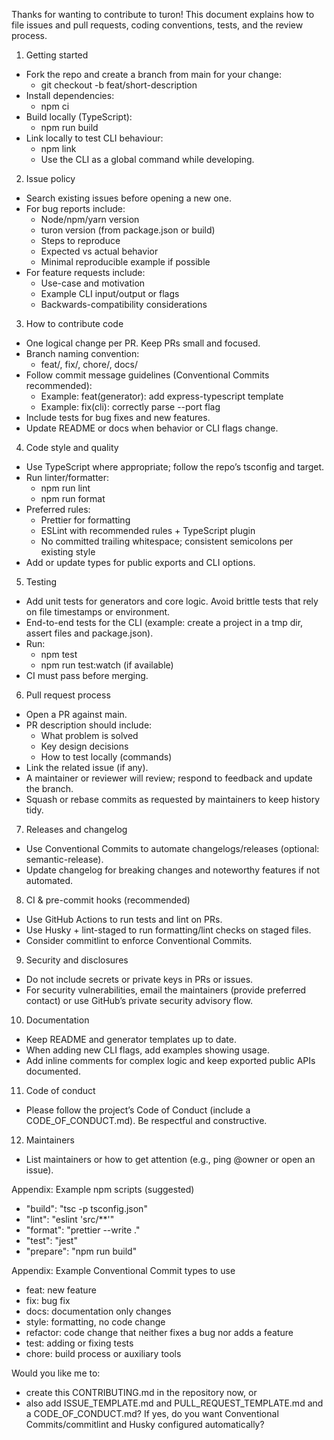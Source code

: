 Thanks for wanting to contribute to turon! This document explains how to file issues and pull requests, coding conventions, tests, and the review process.

1. Getting started
- Fork the repo and create a branch from main for your change:
  - git checkout -b feat/short-description
- Install dependencies:
  - npm ci
- Build locally (TypeScript):
  - npm run build
- Link locally to test CLI behaviour:
  - npm link
  - Use the CLI as a global command while developing.

2. Issue policy
- Search existing issues before opening a new one.
- For bug reports include:
  - Node/npm/yarn version
  - turon version (from package.json or build)
  - Steps to reproduce
  - Expected vs actual behavior
  - Minimal reproducible example if possible
- For feature requests include:
  - Use-case and motivation
  - Example CLI input/output or flags
  - Backwards-compatibility considerations

3. How to contribute code
- One logical change per PR. Keep PRs small and focused.
- Branch naming convention:
  - feat/<short-desc>, fix/<short-desc>, chore/<short-desc>, docs/<short-desc>
- Follow commit message guidelines (Conventional Commits recommended):
  - Example: feat(generator): add express-typescript template
  - Example: fix(cli): correctly parse --port flag
- Include tests for bug fixes and new features.
- Update README or docs when behavior or CLI flags change.

4. Code style and quality
- Use TypeScript where appropriate; follow the repo’s tsconfig and target.
- Run linter/formatter:
  - npm run lint
  - npm run format
- Preferred rules:
  - Prettier for formatting
  - ESLint with recommended rules + TypeScript plugin
  - No committed trailing whitespace; consistent semicolons per existing style
- Add or update types for public exports and CLI options.

5. Testing
- Add unit tests for generators and core logic. Avoid brittle tests that rely on file timestamps or environment.
- End-to-end tests for the CLI (example: create a project in a tmp dir, assert files and package.json).
- Run:
  - npm test
  - npm run test:watch (if available)
- CI must pass before merging.

6. Pull request process
- Open a PR against main.
- PR description should include:
  - What problem is solved
  - Key design decisions
  - How to test locally (commands)
- Link the related issue (if any).
- A maintainer or reviewer will review; respond to feedback and update the branch.
- Squash or rebase commits as requested by maintainers to keep history tidy.

7. Releases and changelog
- Use Conventional Commits to automate changelogs/releases (optional: semantic-release).
- Update changelog for breaking changes and noteworthy features if not automated.

8. CI & pre-commit hooks (recommended)
- Use GitHub Actions to run tests and lint on PRs.
- Use Husky + lint-staged to run formatting/lint checks on staged files.
- Consider commitlint to enforce Conventional Commits.

9. Security and disclosures
- Do not include secrets or private keys in PRs or issues.
- For security vulnerabilities, email the maintainers (provide preferred contact) or use GitHub’s private security advisory flow.

10. Documentation
- Keep README and generator templates up to date.
- When adding new CLI flags, add examples showing usage.
- Add inline comments for complex logic and keep exported public APIs documented.

11. Code of conduct
- Please follow the project’s Code of Conduct (include a CODE_OF_CONDUCT.md). Be respectful and constructive.

12. Maintainers
- List maintainers or how to get attention (e.g., ping @owner or open an issue).

Appendix: Example npm scripts (suggested)
- "build": "tsc -p tsconfig.json"
- "lint": "eslint 'src/**'"
- "format": "prettier --write ."
- "test": "jest"
- "prepare": "npm run build"

Appendix: Example Conventional Commit types to use
- feat: new feature
- fix: bug fix
- docs: documentation only changes
- style: formatting, no code change
- refactor: code change that neither fixes a bug nor adds a feature
- test: adding or fixing tests
- chore: build process or auxiliary tools

Would you like me to:
- create this CONTRIBUTING.md in the repository now, or
- also add ISSUE_TEMPLATE.md and PULL_REQUEST_TEMPLATE.md and a CODE_OF_CONDUCT.md?
If yes, do you want Conventional Commits/commitlint and Husky configured automatically?
